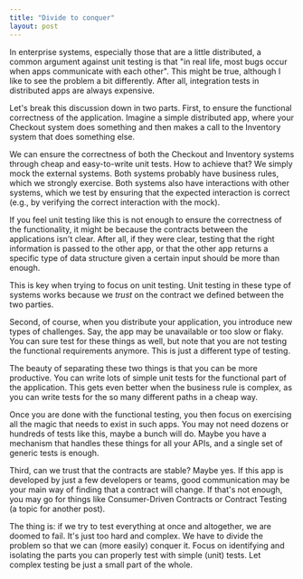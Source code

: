 ```yaml
---
title: "Divide to conquer"
layout: post
---
```


In enterprise systems, especially those that are a little distributed, a common argument against unit testing is that "in real life, most bugs occur when apps communicate with each other". This might be true, although I like to see the problem a bit differently. After all, integration tests in distributed apps are always expensive.

Let's break this discussion down in two parts. First, to ensure the functional correctness of the application. Imagine a simple distributed app, where your Checkout system does something and then makes a call to the Inventory system that does something else.

We can ensure the correctness of both the Checkout and Inventory systems through cheap and easy-to-write unit tests. How to achieve that? We simply mock the external systems. Both systems probably have business rules, which we strongly exercise. Both systems also have interactions with other systems, which we test by ensuring that the expected interaction is correct (e.g., by verifying the correct interaction with the mock).

If you feel unit testing like this is not enough to ensure the correctness of the functionality, it might be because the contracts between the applications isn't clear. After all, if they were clear, testing that the right information is passed to the other app, or that the other app returns a specific type of data structure given a certain input should be more than enough.

This is key when trying to focus on unit testing. Unit testing in these type of systems works because we _trust_ on the contract we defined between the two parties.

Second, of course, when you distribute your application, you introduce new types of challenges. Say, the app may be unavailable or too slow or flaky. You can sure test for these things as well, but note that you are not testing the functional requirements anymore. This is just a different type of testing. 

The beauty of separating these two things is that you can be more productive. You can write lots of simple unit tests for the functional part of the application. This gets even better when the business rule is complex, as you can write tests for the so many different paths in a cheap way. 

Once you are done with the functional testing, you then focus on exercising all the magic that needs to exist in such apps. You may not need dozens or hundreds of tests like this, maybe a bunch will do. Maybe you have a mechanism that handles these things for all your APIs, and a single set of generic tests is enough. 

Third, can we trust that the contracts are stable? Maybe yes. If this app is developed by just a few developers or teams, good communication may be your main way of finding that a contract will change. If that's not enough, you may go for things like Consumer-Driven Contracts or Contract Testing (a topic for another post).

The thing is: if we try to test everything at once and altogether, we are doomed to fail. It's just too hard and complex. We have to divide the problem so that we can (more easily) conquer it. Focus on identifying and isolating the parts you can properly test with simple (unit) tests. Let complex testing be just a small part of the whole.